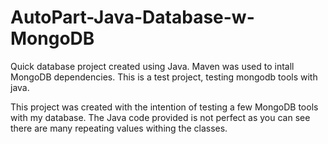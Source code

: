 # AutoPart-Java-Database-w-MongoDB
Quick database project created using Java. Maven was used to intall MongoDB dependencies. This is a test project, testing mongodb tools with java.

This project was created with the intention of testing a few MongoDB tools with my database.
The Java code provided is not perfect as you can see there are many repeating values withing the classes.
